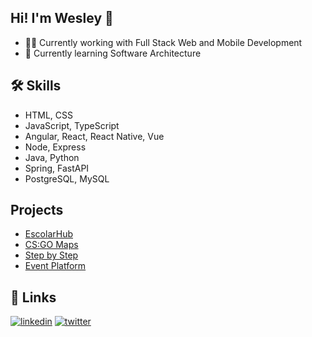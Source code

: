
## Hi! I'm Wesley 👋

* 👩‍💻 Currently working with Full Stack Web and Mobile Development
* 🧠 Currently learning Software Architecture

## 🛠 Skills

* HTML, CSS
* JavaScript, TypeScript
* Angular, React, React Native, Vue
* Node, Express
* Java, Python
* Spring, FastAPI
* PostgreSQL, MySQL

## Projects

* [EscolarHub](https://escolarhub.com.br/)
* [CS:GO Maps](https://github.com/wesleycpdev/csgo-maps)
* [Step by Step](https://github.com/wesleycpdev/step-by-step)
* [Event Platform](https://github.com/wesleycpdev/event-platform)

## 🔗 Links
[![linkedin](https://img.shields.io/badge/linkedin-0A66C2?style=for-the-badge&logo=linkedin&logoColor=white)](https://www.linkedin.com/in/wesley-campelo/)
[![twitter](https://img.shields.io/badge/twitter-1DA1F2?style=for-the-badge&logo=twitter&logoColor=white)](https://twitter.com/wesleycpdev)

